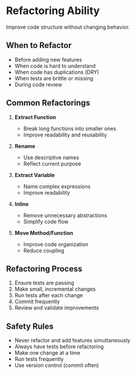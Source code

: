 # Refactoring Ability

Improve code structure without changing behavior.

## When to Refactor

- Before adding new features
- When code is hard to understand
- When code has duplications (DRY)
- When tests are brittle or missing
- During code review

## Common Refactorings

1. **Extract Function**
   - Break long functions into smaller ones
   - Improve readability and reusability

2. **Rename**
   - Use descriptive names
   - Reflect current purpose

3. **Extract Variable**
   - Name complex expressions
   - Improve readability

4. **Inline**
   - Remove unnecessary abstractions
   - Simplify code flow

5. **Move Method/Function**
   - Improve code organization
   - Reduce coupling

## Refactoring Process

1. Ensure tests are passing
2. Make small, incremental changes
3. Run tests after each change
4. Commit frequently
5. Review and validate improvements

## Safety Rules

- Never refactor and add features simultaneously
- Always have tests before refactoring
- Make one change at a time
- Run tests frequently
- Use version control (commit often)
